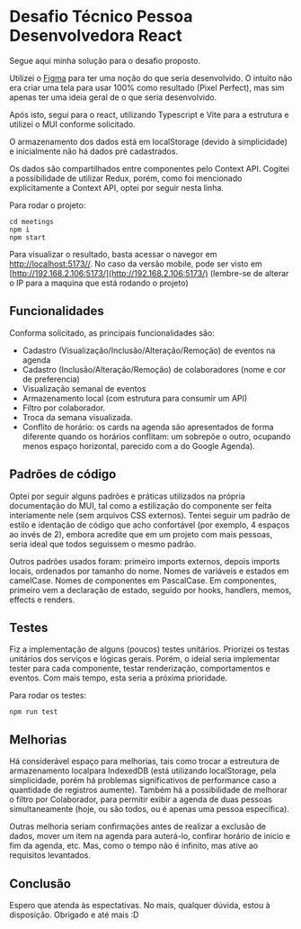 # Desafio Técnico Pessoa Desenvolvedora React

Segue aqui minha solução para o desafio proposto.

Utilizei o [Figma](https://www.figma.com/file/Imkqj45P5aRhbedUZOQ8tw/CherryIT?type=design&node-id=8%3A603&mode=design&t=ZfkhxjUIO0MzvYjB-1) para ter uma noção do que seria desenvolvido. O intuito não era criar uma tela para usar 100% como resultado (Pixel Perfect), mas sim apenas ter uma ideia geral de o que seria desenvolvido.

Após isto, segui para o react, utilizando Typescript e Vite para a estrutura e utilizei o MUI conforme solicitado.

O armazenamento dos dados está em localStorage (devido à simplicidade) e inicialmente não há dados pré cadastrados.

Os dados são compartilhados entre componentes pelo Context API. Cogitei a possibilidade de utilizar Redux, porém, como foi mencionado explicitamente a Context API, optei por seguir nesta linha.

Para rodar o projeto:
```
cd meetings
npm i
npm start
```

Para visualizar o resultado, basta acessar o navegor em [http://localhost:5173//](http://localhost:5173/). No caso da versão mobile, pode ser visto em [http://192.168.2.106:5173/](http://192.168.2.106:5173/) (lembre-se de alterar o IP para a maquina que está rodando o projeto)

## Funcionalidades

Conforma solicitado, as principais funcionalidades são:

* Cadastro (Visualização/Inclusão/Alteração/Remoção) de eventos na agenda
* Cadastro (Inclusão/Alteração/Remoção) de colaboradores (nome e cor de preferencia)
* Visualização semanal de eventos
* Armazenamento local (com estrutura para consumir um API)
* Filtro por colaborador.
* Troca da semana visualizada.
* Conflito de horário: os cards na agenda são apresentados de forma diferente quando os horários conflitam: um sobrepõe o outro, ocupando menos espaço horizontal, parecido com a do Google Agenda).

## Padrões de código

Optei por seguir alguns padrões e práticas utilizados na própria documentação do MUI, tal como a estilização do componente ser feita interiamente nele (sem arquivos CSS externos). Tentei seguir um padrão de estilo e identação de código que acho confortável (por exemplo, 4 espaços ao invés de 2), embora acredite que em um projeto com mais pessoas, seria ideal que todos seguissem o mesmo padrão.

Outros padrões usados foram: primeiro imports externos, depois imports locais, ordenados por tamanho do nome. Nomes de variáveis e estados em camelCase. Nomes de componentes em PascalCase. Em componentes, primeiro vem a declaração de estado, seguido por hooks, handlers, memos, effects e renders.

## Testes

Fiz a implementação de alguns (poucos) testes unitários. Priorizei os testas unitários dos serviços e lógicas gerais. Porém, o ideial seria implementar tester para cada componente, testar renderização, comportamentos e eventos. Com mais tempo, esta seria a próxima prioridade.

Para rodar os testes:
```
npm run test
```

## Melhorias

Há considerável espaço para melhorias, tais como trocar a estreutura de armazenamento localpara IndexedDB (está utilizando localStorage, pela simplicidade, porém há problemas significativos de performance caso a quantidade de registros aumente). Também há a possibilidade de melhorar o filtro por Colaborador, para permitir exibir a agenda de duas pessoas simultaneamente (hoje, ou são todos, ou é apenas uma pessoa específica).

Outras melhoria seriam confirmações antes de realizar a exclusão de dados, mover um item na agenda para auterá-lo, confirar horário de inicio e fim da agenda, etc. Mas, como o tempo não é infinito, mas ative ao requisitos levantados.

## Conclusão

Espero que atenda às espectativas. No mais, qualquer dúvida, estou à disposição.
Obrigado e até mais :D